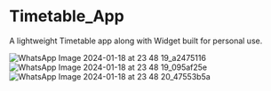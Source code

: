 # Timetable_App
A lightweight Timetable app along with Widget built for personal use.

![WhatsApp Image 2024-01-18 at 23 48 19_a2475116](https://github.com/Pranav-P-16/Timetable_App/assets/91425738/be1160c0-563d-4a7e-9589-2c89f4e9a789)
![WhatsApp Image 2024-01-18 at 23 48 19_095af25e](https://github.com/Pranav-P-16/Timetable_App/assets/91425738/ffcc1169-a0b1-4510-ac46-87b6c8401105)
![WhatsApp Image 2024-01-18 at 23 48 20_47553b5a](https://github.com/Pranav-P-16/Timetable_App/assets/91425738/8151aa93-75f2-48da-a5e4-36cade118214)
